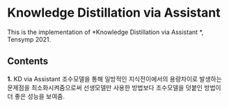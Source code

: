 # Knowledge Distillation via Assistant 

This is the implementation of *Knowledge Distillation via Assistant *,  Tensymp 2021.

## Contents

**1.** KD via Assistant
  조수모델을 통해 일방적인 지식전이에서의 용량차이로 발생하는 문제점을 최소화시켜줌으로써
  선생모델만 사용한 방법보다 조수모델을 덧붙인 방법이 더 좋은 성능을 보여줌.




